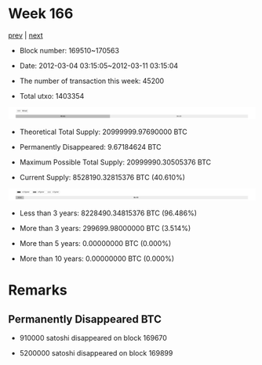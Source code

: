 # Week 166

[prev](week0165.md) | [next](week0167.md)

- Block number: 169510~170563

- Date: 2012-03-04 03:15:05~2012-03-11 03:15:04

- The number of transaction this week: 45200

- Total utxo: 1403354

![](../images/mined_week0166.png)

- Theoretical Total Supply: 20999999.97690000 BTC

- Permanently Disappeared: 9.67184624 BTC

- Maximum Possible Total Supply: 20999990.30505376 BTC

- Current Supply: 8528190.32815376 BTC (40.610%)

![](../images/year_week0166.png)


- Less than 3 years: 8228490.34815376 BTC (96.486%)

- More than 3 years: 299699.98000000 BTC (3.514%)

- More than 5 years: 0.00000000 BTC (0.000%)

- More than 10 years: 0.00000000 BTC (0.000%)

# Remarks

## Permanently Disappeared BTC

- 910000 satoshi disappeared on block 169670

- 5200000 satoshi disappeared on block 169899

